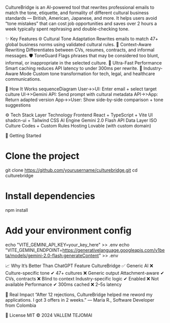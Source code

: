CultureBridge is an AI-powered tool that rewrites professional emails to match the tone, etiquette, and formality of different cultural business standards — British, American, Japanese, and more.
It helps users avoid “tone mistakes” that can cost job opportunities and saves over 2 hours a week typically spent rephrasing and double-checking tone.

✨ Key Features
🌐 Cultural Tone Adaptation
Rewrites emails to match 47+ global business norms using validated cultural rules.
📎 Context-Aware Rewriting
Differentiates between CVs, resumes, contracts, and informal messages.
🛡️ ToneGuard
Flags phrases that may be considered too blunt, informal, or inappropriate in the selected culture.
🚀 Ultra-Fast Performance
Smart caching reduces API latency to under 300ms per rewrite.
🏢 Industry-Aware Mode
Custom tone transformation for tech, legal, and healthcare communications.

🧠 How It Works
sequenceDiagram
  User->>UI: Enter email + select target culture
  UI->>Gemini API: Send prompt with cultural metadata
  API->>App: Return adapted version
  App->>User: Show side-by-side comparison + tone suggestions
  
⚙️ Tech Stack
Layer	Technology
Frontend	React + TypeScript + Vite
UI	shadcn-ui + Tailwind CSS
AI Engine	Gemini 2.0 Flash API
Data Layer	ISO Culture Codes + Custom Rules
Hosting	Lovable (with custom domain)

🚀 Getting Started
# Clone the project
git clone https://github.com/yourusername/culturebridge.git
cd culturebridge

# Install dependencies
npm install

# Add your environment config
echo "VITE_GEMINI_API_KEY=your_key_here" >> .env
echo "VITE_GEMINI_ENDPOINT=https://generativelanguage.googleapis.com/v1beta/models/gemini-2.0-flash:generateContent" >> .env

📈 Why It’s Better Than ChatGPT
Feature	CultureBridge ✅	Generic AI ❌
Culture-specific tone	✔ 47+ cultures	❌ Generic output
Attachment-aware	✔ CVs, contracts	❌ Blind to context
Industry-specific logic	✔ Enabled	❌ Not available
Performance	✔ 300ms cached	❌ 2–5s latency

💬 Real Impact
“After 12 rejections, CultureBridge helped me reword my applications. I got 3 offers in 2 weeks.”
— Maria R., Software Developer from Colombia

📜 License
MIT © 2024 VALLEM TEJOMAI

